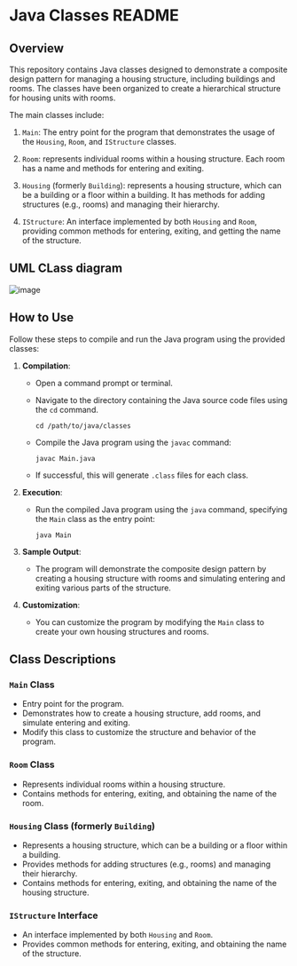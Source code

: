 # Java Classes README

## Overview

This repository contains Java classes designed to demonstrate a composite design pattern for managing a housing structure, including buildings and rooms. The classes have been organized to create a hierarchical structure for housing units with rooms.

The main classes include:
1. `Main`: The entry point for the program that demonstrates the usage of the `Housing`, `Room`, and `IStructure` classes.

2. `Room`: represents individual rooms within a housing structure. Each room has a name and methods for entering and exiting.

3. `Housing` (formerly `Building`): represents a housing structure, which can be a building or a floor within a building. It has methods for adding structures (e.g., rooms) and managing their hierarchy.

4. `IStructure`: An interface implemented by both `Housing` and `Room`, providing common methods for entering, exiting, and getting the name of the structure.

## UML CLass diagram
![image](https://github.com/Masum-Billah1/CSE4122-object-Oriented-Design-and-Design-Patterns-Lab/assets/53857306/e178a6a4-0802-4ec6-a9f5-1275d68caabd)

## How to Use

Follow these steps to compile and run the Java program using the provided classes:

1. **Compilation**:
   - Open a command prompt or terminal.
   - Navigate to the directory containing the Java source code files using the `cd` command.

     ```shell
     cd /path/to/java/classes
     ```

   - Compile the Java program using the `javac` command:

     ```shell
     javac Main.java 
     ```

   - If successful, this will generate `.class` files for each class.

2. **Execution**:
   - Run the compiled Java program using the `java` command, specifying the `Main` class as the entry point:

     ```shell
     java Main
     ```

3. **Sample Output**:
   - The program will demonstrate the composite design pattern by creating a housing structure with rooms and simulating entering and exiting various parts of the structure.

4. **Customization**:
   - You can customize the program by modifying the `Main` class to create your own housing structures and rooms.

## Class Descriptions

### `Main` Class
- Entry point for the program.
- Demonstrates how to create a housing structure, add rooms, and simulate entering and exiting.
- Modify this class to customize the structure and behavior of the program.

### `Room` Class
- Represents individual rooms within a housing structure.
- Contains methods for entering, exiting, and obtaining the name of the room.

### `Housing` Class (formerly `Building`)
- Represents a housing structure, which can be a building or a floor within a building.
- Provides methods for adding structures (e.g., rooms) and managing their hierarchy.
- Contains methods for entering, exiting, and obtaining the name of the housing structure.

### `IStructure` Interface
- An interface implemented by both `Housing` and `Room`.
- Provides common methods for entering, exiting, and obtaining the name of the structure.


